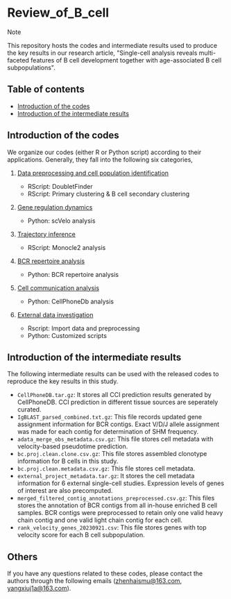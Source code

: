 # Review_of_B_cell
> [!NOTE]
> This repository hosts the codes and intermediate results used to produce the key results in our research article, "Single-cell analysis reveals multi-faceted features of B cell development together with age-associated B cell subpopulations".

## Table of contents
* [Introduction of the codes](#Introduction-of-the-codes)
* [Introduction of the intermediate results](#Introduction-of-the-intermediate-results)


## Introduction of the codes

We organize our codes (either R or Python script) according to their applications. Generally, they fall into the following six categories,

1. [Data preprocessing and cell population identification](https://github.com/Xiujia-Yang/Review_of_B_cell/tree/main/1_Data_prep_and_cell_ident)
	- RScript: DoubletFinder
	- RScript: Primary clustering & B cell secondary clustering

2. [Gene regulation dynamics](https://github.com/Xiujia-Yang/Review_of_B_cell/tree/main/2_Gene_regulation_dynamics)
	- Python: scVelo analysis 

3. [Trajectory inference](https://github.com/Xiujia-Yang/Review_of_B_cell/tree/main/3_Trajectory_inference)
	- RScript: Monocle2 analysis

4. [BCR repertoire analysis](https://github.com/Xiujia-Yang/Review_of_B_cell/tree/main/4_BCR_repertoire_analysis)
	- Python: BCR repertoire analysis

5. [Cell communication analysis](https://github.com/Xiujia-Yang/Review_of_B_cell/tree/main/5_Cell_communication_analysis)
	- Python: CellPhoneDb analysis

6. [External data investigation](https://github.com/Xiujia-Yang/Review_of_B_cell/tree/main/6_External_data_investigation)
	- Rscript: Import data and preprocessing
	- Python: Customized scripts

## Introduction of the intermediate results

The following intermediate results can be used with the released codes to reproduce the key results in this study.

- `CellPhoneDB.tar.gz`: It stores all CCI prediction results generated by CellPhoneDB. CCI prediction in different tissue sources are seperately curated.
- `IgBLAST_parsed_combined.txt.gz`: This file records updated gene assignment information for BCR contigs. Exact V/D/J allele assignment was made for each contig for determination of SHM frequency.
- `adata_merge_obs_metadata.csv.gz`: This file stores cell metadata with velocity-based pseudotime prediction.
- `bc.proj.clean.clone.csv.gz`: This file stores assembled clonotype information for B cells in this study.
- `bc.proj.clean.metadata.csv.gz`: This file stores cell metadata. 
- `external_project_metadata.tar.gz`: It stores the cell metadata information for 6 external single-cell studies. Expression levels of genes of interest are also precomputed.
- `merged_filtered_contig_annotations_preprocessed.csv.gz`: This files stores the annotation of BCR contigs from all in-house enriched B cell samples. BCR contigs were preprocessed to retain only one valid heavy chain contig and one valid light chain contig for each cell.
- `rank_velocity_genes_20230921.csv`: This file stores genes with top velocity score for each B cell subpopulation.


## Others
If you have any questions related to these codes, please contact the authors through the following emails (zhenhaismu@163.com, yangxiuj1a@163.com).